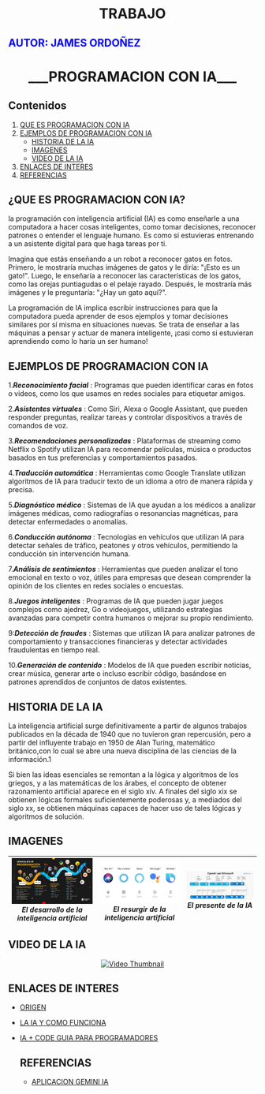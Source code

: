 <h1 align="center">TRABAJO</h1>

## <span style="color:blue;">AUTOR: JAMES ORDOÑEZ</span>

<h1 align="center">___PROGRAMACION CON IA___ </h1>

## Contenidos

1. [QUE ES PROGRAMACION CON IA](#que-es-programacion-con-ia)
2. [EJEMPLOS DE PROGRAMACION CON IA](#ejemplos-de-programacion-con-ia)
   - [HISTORIA DE LA IA](#historia-de-la-ia)
   - [IMAGENES](#imagenes)
   - [VIDEO DE LA IA](#video-de-la-ia)
3. [ENLACES DE INTERES](#enlaces-de-interes)
4. [REFERENCIAS](#referencias)

## ¿QUE ES PROGRAMACION CON IA?

la programación con inteligencia artificial (IA) es como enseñarle a una computadora a hacer cosas inteligentes, como tomar decisiones, reconocer patrones o entender el lenguaje humano. Es como si estuvieras entrenando a un asistente digital para que haga tareas por ti.

Imagina que estás enseñando a un robot a reconocer gatos en fotos. Primero, le mostraría muchas imágenes de gatos y le diría: "¡Esto es un gato!". Luego, le enseñaría a reconocer las características de los gatos, como las orejas puntiagudas o el pelaje rayado. Después, le mostraría más imágenes y le preguntaría: "¿Hay un gato aquí?".

La programación de IA implica escribir instrucciones para que la computadora pueda aprender de esos ejemplos y tomar decisiones similares por sí misma en situaciones nuevas. Se trata de enseñar a las máquinas a pensar y actuar de manera inteligente, ¡casi como si estuvieran aprendiendo como lo haría un ser humano!

## EJEMPLOS DE PROGRAMACION CON IA

1.**_Reconocimiento facial_** : Programas que pueden identificar caras en fotos o videos, como los que usamos en redes sociales para etiquetar amigos.

2.**_Asistentes virtuales_** : Como Siri, Alexa o Google Assistant, que pueden responder preguntas, realizar tareas y controlar dispositivos a través de comandos de voz.

3.**_Recomendaciones personalizadas_** : Plataformas de streaming como Netflix o Spotify utilizan IA para recomendar películas, música o productos basados ​​en tus preferencias y comportamientos pasados.

4.**_Traducción automática_** : Herramientas como Google Translate utilizan algoritmos de IA para traducir texto de un idioma a otro de manera rápida y precisa.

5.**_Diagnóstico médico_** : Sistemas de IA que ayudan a los médicos a analizar imágenes médicas, como radiografías o resonancias magnéticas, para detectar enfermedades o anomalías.

6.**_Conducción autónoma_** : Tecnologías en vehículos que utilizan IA para detectar señales de tráfico, peatones y otros vehículos, permitiendo la conducción sin intervención humana.

7.**_Análisis de sentimientos_** : Herramientas que pueden analizar el tono emocional en texto o voz, útiles para empresas que desean comprender la opinión de los clientes en redes sociales o encuestas.

8.**_Juegos inteligentes_** : Programas de IA que pueden jugar juegos complejos como ajedrez, Go o videojuegos, utilizando estrategias avanzadas para competir contra humanos o mejorar su propio rendimiento.

9:**_Detección de fraudes_** : Sistemas que utilizan IA para analizar patrones de comportamiento y transacciones financieras y detectar actividades fraudulentas en tiempo real.

10.**_Generación de contenido_** : Modelos de IA que pueden escribir noticias, crear música, generar arte o incluso escribir código, basándose en patrones aprendidos de conjuntos de datos existentes.

## HISTORIA DE LA IA

La inteligencia artificial surge definitivamente a partir de algunos trabajos publicados en la década de 1940 que no tuvieron gran repercusión, pero a partir del influyente trabajo en 1950 de Alan Turing, matemático británico,con lo cual se abre una nueva disciplina de las ciencias de la información.1​

Si bien las ideas esenciales se remontan a la lógica y algoritmos de los griegos, y a las matemáticas de los árabes, el concepto de obtener razonamiento artificial aparece en el siglo xiv. A finales del siglo xix se obtienen lógicas formales suficientemente poderosas y, a mediados del siglo xx, se obtienen máquinas capaces de hacer uso de tales lógicas y algoritmos de solución.

## IMAGENES

| <img src="./logos/historia-programacion-web.jpg" style="width:900px;">_El desarrollo de la inteligencia artificial_ | <img src="./logos/virtualassistant.png.jpg" style="width:900px;">_El resurgir de la inteligencia artificial_ | <img src="./logos/historia-openai-microsoft.jpg.jpg" style="width:900px;">_El presente de la IA_ |
| :-----------------------------------------------------------------------------------------------------------------: | :----------------------------------------------------------------------------------------------------------: | :----------------------------------------------------------------------------------------------: |

## VIDEO DE LA IA

<p align="center">
  <a href="https://www.youtube.com/watch?v=xnvocqg1J5o&ab_channel=Asociaci%C3%B3nColibr%C3%AD" target="_blank">
    <img src="https://img.youtube.com/vi/xnvocqg1J5o/0.jpg" alt="Video Thumbnail">
  </a>
</p>

## ENLACES DE INTERES

- [ORIGEN ](https://www.youtube.com/watch?v=kwjiqBvXVeA&ab_channel=ConmiMente)
- [LA IA Y COMO FUNCIONA](https://www.youtube.com/watch?v=_tA5cinv0U8&ab_channel=Derivando)
- [IA + CODE GUIA PARA PROGRAMADORES](https://developero.io/ai-for-developers)

  ## REFERENCIAS

  - [APLICACION GEMINI IA ](https://deepmind.google/technologies/gemini/#introduction)
